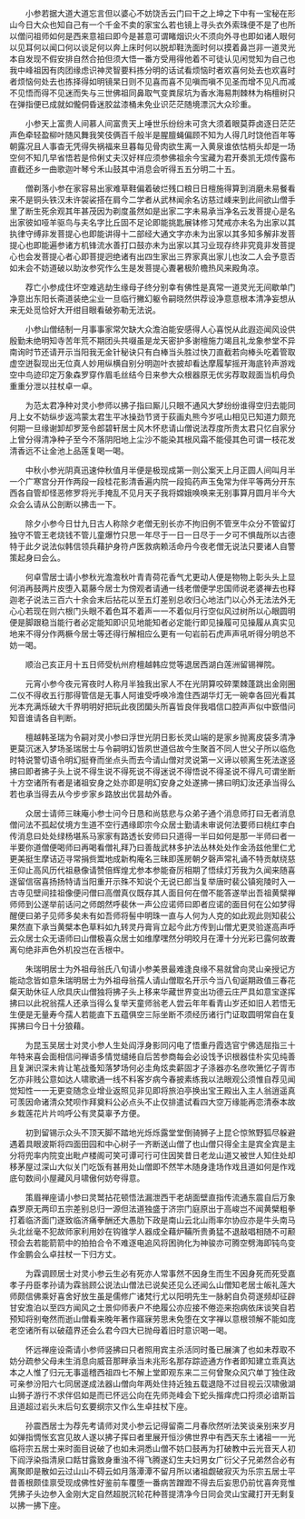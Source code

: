 <!-- { "loadSidebar": true } -->
　　小参若据大道大道忘言但以婆心不妨饶舌云门曰干之上坤之下中有一宝秘在形山今日大众也知自己有一个千金不卖的家宝么若也镜上寻头衣外索珠便不是了也所以僧问祖师如何是西来意祖曰即今是甚意可谓睹烟识火不须向外寻也即如诸人眼何以见耳何以闻口何以谈足何以奔上床时何以脱却鞋洗面时何以摸着鼻岂非一道灵光本自发现不假安排自然合拍但须大悟一番方受用得他着不可徒认见闲觉知为自己也我中峰祖因有肉团缘虑识神灵智要料拣分明的话试看烦恼时者欢喜何处去也欢喜时者烦恼何处去也拣择得如明镜杲日则不见喜而喜不见嗔而嗔不见圣而增不见凡而减不见悟而得不见迷而失与三世佛祖同鼻取气变粪尿坑为香水海易荆棘林为栴檀树只在弹指便已成就如儱侗昏迷胶盆漆桶未免业识茫茫随境漂沉大众珍重。

　　小参天上富贵人间慕人间富贵天上唾世乐纷纷未可贪大须着眼莫莽卤逐日茫茫声色牵轻盈柳叶随风舞我笑伎俩百千般半是腥膻蝇偏顾不知为人得几时饶他百年等朝露况且人事杳无凭得失祸福来旦暮每见骨肉欲生离一入黄泉谁依怙梢头却是一场空何不知几早省悟若是伶俐丈夫汉好样应须参佛祖余今宝藏为君开奏凯无烦传露布直截还乡一曲歌迦叶琴兮禾山鼓其中消息会听得五五分明二十五。

　　僧剃落小参在家容易出家难草鞋偏着破烂残口粮日日檀施得算到消磨未易餐看来不是铜头铁汉未许袈裟搭在肩今二学者从武林闻余名访慈过嵊来到此间欲山僧手里了断生死余观其年甚茂因为剃度虽然如是出家二字未易承当净名云发菩提心是名出家彼如哑羊驱鸟与夫名字比丘固不足论即能挑匙展钵修习梵戒亦未名为出家以其执律守缚非发菩提心也即能讲得十二部经大通文字亦未为出家以其多知多解非发菩提心也即能遍参诸方机锋流水善打口鼓亦未为出家以其习业现存终非究竟非发菩提心也会发菩提心者心即菩提迥绝诸有出四生家出三界家真出家儿也汝二人会予意否如未会不妨道破以助汝参究作么生是发菩提心聻暑极阶檐热风来殿角凉。

　　荐亡小参成住坏空难逃劫生缘母子终分别幸有佛性是真常一道灵光无间歇单门净意出东阳长斋道装绝尘业一旦临行撇幻躯令嗣晓然供荐设净意意根本清净妄想从来无处觅恰好大开绀目眼看破弥勒无法说。

　　小参山僧结制一月事事家常欠缺大众澹泊能安感得人心喜悦从此遐迩闻风设供殷勤未绝明知寺苦年荒不期团头共啜虽是龙天密护多谢檀施力竭且礼龙象参堂不异南询时节还请开示当阳我无金针秘诀只有白棒当头胜过快刀直截若向棒头吃着管取虚空迸裂现出无位真人妙用纵横自别分明迦叶衣披却看达摩履挈摇开海底铃声游戏空中鸟迹印定万象森罗穿作眉毛丝结今日来参大众根器原无优劣荐取觌面当机母负重重分泄以拄杖卓一卓。

　　为范太君净种对灵小参师以拂子指曰厮儿只眼不通风大梦纷纷谁得空归去能同月上女不妨纵步返鸿蒙太君生平冰操劲节贤于荻画丸熊今岁吼山相见已知道力颇充何期一旦缘谢卸却罗笼令郎碧轩居士风木怀悲请山僧说法荐度所贵太君只忆自家分上曾分得清净种子至今不落阴阳地上尘沙不能染其根风霜不能侵其色可谓一枝花发清香远不让金池上品莲复喝一喝。

　　中秋小参光阴真迅速仲秋值月半便是极现成第一则公案天上月正圆人间叫月半一个广寒宫分开作两段一段桂花影清香遍内院一段捣药声玉兔常为伴平等两分开东西各自管却怪恶修罗将光手掩乱不见月天子我将嫦娥唤唤来无别事算月圆月半今大众会么请从公剖断以拂击一下。

　　除夕小参今日廿九日古人称除夕老僧无别长亦不拘旧例不管烹牛众分不管留灯独守不管王老烧钱不管儿童爆竹只思一年尽于一日一日尽于一夕可不惧哉所以古德特于此夕说法似韩信领兵藉护身符卢医救病赖活命丹今夜老僧无说法只要诸人自警策起身曰会么。

　　何卓雪居士请小参秋光澹澹秋叶青青荷花香气尤更动人便是物物上彰头头上显何消再鼓两片皮堕入葛藤今居士为傍观者请通一线老僧便学忠国师说老婆禅去也释迦老子说法三百六十余会末后拈花以至五灯差别总收归心地法门以心外无法法外无心心若现在则六根门头眼不着色耳不着声一一不着似月行空似风过树所以心眼圆明便是脚跟稳当能行者必定能知即识见地能知者必定能行即见操履可见操履从真实见地来不得分作两橛今居士等还得行解相应么更有一句岩前石虎声声吼听得分明总不妨一喝。

　　顺治己亥正月十五日师受杭州府檀越韩应觉等退居西湖白莲洲留锡禅院。

　　元宵小参今夜元宵夜时人称月半独我出家人不在光阴算咬碎栗棘蓬跳出金刚圈二仪不得收五行那得管信是无事人阿谁受呼唤冷澹住西湖华灯无一碗幸各回光看其光本充满烁破大千界明明好把玩此夜团圞头所喜皆良伴我唱信口腔声声似中窾借问知音谁请各自判断。

　　檀越韩圣瑞为令嗣对灵小参曰浮世光阴日影长灵山端的是家乡抛离皮袋多清净更莫沉迷入梦场圣瑞居士与令嗣明幻皆夙世道侣故今生聚首不同人世父子所以临危时特说警切语令明幻挺脊而坐点头而去今请山僧对灵说第一义谛以顿离生死法遂竖拂曰即者拂子头上说不得生说不得死说不得迷说不得悟说不得圣说不得凡可谓坐断十方空诸所有者是诸祖安身之处亦即是明幻安身之处遂拂一拂曰明幻汝还承当得么若也承当得去从今步步家乡路放出优昙劫外香。

　　众居士请师三昧庵小参士问今日恳和尚慈悲与众弟子通个消息师打曰无者消息僧问法不孤起仗境方生道不空行遇缘即宗今众居士勤请未审说何法要师曰桃红李白传消息曰处处绿杨堪系马家家有路透长安师曰只道得一半曰如何是那一半师曰者一半要你道僧便喝师曰再喝看僧礼拜乃曰善哉武林多护法丛林处处作金汤兹他里仁尤更美挺生摩诘迈寻常捐赀鬻地成新构庵名三昧即莲房朝夕磬声常礼诵不特贡献绕慈王仰止高风历代祖悬像请赞倍辉煌尤参本参能奋厉相期了悟续灯芳我为久闻来随喜遂留信宿喜扬扬特请当阳重开示殊不知说个无说已郎当复举唐时裴公镇宛陵时入一古寺见壁间挂祖像便问僧曰高僧真仪既存其人面目何在僧不能答遂举出吾祖黄檗禅师师到公遂举前话问之师朗然呼裴休一声公应诺师曰即者应诺的面目何在公如梦得醒便曰弟子见师多矣未有如吾师将髻中明珠一直与人何为人克的如此观此则知裴公果然直下承当黄檗本色草料如九转灵丹膏肓立起今此方传到山僧尤更灵验遂高声呼云众居士众无语师曰山僧极喜众居士如维摩嘿然分明皎月在潭十分光彩已露何故聻离句绝非声色外机投岂在舌根中。

　　朱瑞明居士为外祖母翁氏八旬请小参美景最难逢良缘不易就曾向灵山亲授记方能动念皆如意朱瑞明居士为外祖母翁孺人请山僧取名开示今当八旬诞期政值三春花粲天助休征人欣具庆山僧独将拂子头上移来华藏世界变出功德云庄严具如意宝遂挥拂曰以此祝翁孺人还承当得么复举天童师翁老人尝云年年看青山岁还如旧人若悟无生便是无量寿今孺人若能直下五蕴俱空三际坐断不须经历诸行门证取圆明常自在复挥拂曰今日十分狼藉。

　　为昆玉吴居士对灵小参人生处阎浮身影同闪电了悟重丹霞选官宁佛选屈指三十年特来喜会面相信问禅语多情觉缱绻自后苦参商每会必设饯予识根器佳朴实见纯善且复渊识深未肯让笔战蚤知落梦场何必圭角炫卖薪固才子涤器亦名彦吹箫忆子胥市乞亦非贱公意如达人啸歌通一线不料客岁病今春披素练我以法眼观公须惟自荐见闻觉知性一一无更变随念业增业返照见非见即将旅泊亭换出宝王殿出入主人翁逍遥真可羡因命诸清众梵呗作拜奠料公必点头不止仅排遣试看四大空万缘能再恋清泰本故乡栽莲花片片呜呼公有灵莫辜予方便。

　　初到留锡示众头不顶天脚不踏地光烁烁露堂堂倒骑狮子上昆仑惊煞野狐尽躲避遇着具眼波斯将四面田园和中心树子一齐断送山僧了也山僧只得全主是宾全宾是主分将兜率内院变出毗卢楼阁可笑可谭可行可住因笑昔日老龙山道又被世人知住处却移茅屋过深山大似关门吃饭有甚用处山僧即不然竿木随身逢场作戏且道如何是作戏底句数间小屋藏风月啸傲何妨夸得意。

　　策眉禅座请小参曰灵鹫拈花顿悟法漏泄西干老胡面壁直指传流通东震自后万象森罗原无两印五宗差别总归一源但法道独盛于济宗门庭原出于高峻岂不闻黄檗粗拳打着临济面门遂致临济痛拳酬还大愚肋下政是南山云北山雨率尔协应亦是牛头南马头北丝毫不犯故师家利用妙在钩锥学人器成全藉炉鞴所贵勇猛不退敲唱相随不可颟顸会去若能箭箭中的拍拍合令不难逐电追风将困驹化为神骏亦可腾空劈海即钝鸟变作金鹏会么卓拄杖一下归方丈。

　　为霖调顾居士对灵小参云生必有死亦人常事然不因身生而生不因身死而死受嘉孝子丹臣孝孙请为霖翁顾公说法山僧法已说矣还见么还闻么山僧知老居士皈礼莲大师颇信佛乘好喜舍好放生虽是儒修广诸梵行尤以阳明先生一脉躬自负荷遂频却征辟甘安澹泊以至四方闻风之士景仰师表户不绝履公亦应接不倦迩来抱病依床谈笑自若预知将别奄然而逝山僧看来晚年著作寤寐劳思未免堕在文字禅以意根领解不能如庞老空诸所有以破蕴界还会么君今四大已抛母着旧时意识喝一喝。

　　怀远禅座设斋请小参师竖拂曰只者照用宾主杀活同时蚤已展演了也如未荐取不妨分疏参父母未生消息向威音那畔承当未兆形名那存踪迹通方作者即知建立乖真达本之人惟了归元无事遥稽西祖四七不解上堂即观东来二三何曾聚众风穴单丁独住政可亲参汾阳六七同居遂成法器山僧向年两处住持近独五载退隐不过目视云汉啸傲湖山狮子游行不求伴侣如是而已怀远公向在先师尧峰会下蛇头揩痒虎口捋须必谙斯旨且道超过岩头末后句玄要纲宗又作么生卓拄杖下座。

　　孙震西居士为荐先考请师对灵小参云记得留斋二月春欣然听法笑谈亲别来岁月如弹指惆怅玄宫见故人遂以拂子挥曰者里展开恒沙佛世界中有西天东土诸祖一一光临将宗五居士来时面目说破了也如未洞悉山僧不妨口鼓再为打破教中云光音天人初下阎浮染指清泉口餂甘露致身重浊不得飞腾遂幻生夫妇男女广衍父子兄弟然合必有离聚即是散如云过山山不碍云如月落潭潭不留月所以诸祖觑破寂灭为乐宗五居士平昔善根颇佳禀受现成佛性好鉴前车覆堕一番病苦蹭蹬不得去后妄思仍前忧喜奔竞惟凭拂子头边参入金刚大定自然超脱沉轮花种菩提清净今日同会灵山宝藏打开无剩复以拂一拂下座。

